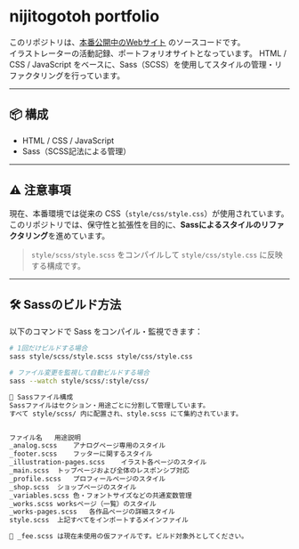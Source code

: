 # nijitogotoh portfolio

このリポジトリは、[本番公開中のWebサイト](https://kazehitotsukami.com/) のソースコードです。  
イラストレーターの活動記録、ポートフォリオサイトとなっています。
HTML / CSS / JavaScript をベースに、Sass（SCSS）を使用してスタイルの管理・リファクタリングを行っています。

---

## 📦 構成

- HTML / CSS / JavaScript
- Sass（SCSS記法による管理）

---

## ⚠️ 注意事項

現在、本番環境では従来の CSS（`style/css/style.css`）が使用されています。  
このリポジトリでは、保守性と拡張性を目的に、**Sassによるスタイルのリファクタリング**を進めています。

> `style/scss/style.scss` をコンパイルして `style/css/style.css` に反映する構成です。

---

## 🛠️ Sassのビルド方法

以下のコマンドで Sass をコンパイル・監視できます：

```bash
# 1回だけビルドする場合
sass style/scss/style.scss style/css/style.css

# ファイル変更を監視して自動ビルドする場合
sass --watch style/scss/:style/css/

🎨 Sassファイル構成
Sassファイルはセクション・用途ごとに分割して管理しています。
すべて style/scss/ 内に配置され、style.scss にて集約されています。


ファイル名	用途説明
_analog.scss	アナログページ専用のスタイル
_footer.scss	フッターに関するスタイル
_illustration-pages.scss	イラスト各ページのスタイル
_main.scss	トップページおよび全体のレスポンシブ対応
_profile.scss	プロフィールページのスタイル
_shop.scss	ショップページのスタイル
_variables.scss	色・フォントサイズなどの共通変数管理
_works.scss	worksページ（一覧）のスタイル
_works-pages.scss	各作品ページの詳細スタイル
style.scss	上記すべてをインポートするメインファイル

🔸 _fee.scss は現在未使用の仮ファイルです。ビルド対象外としてください。
